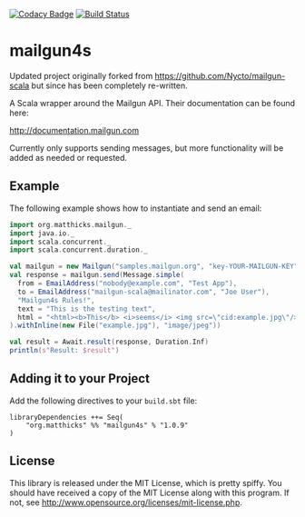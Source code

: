 [![Codacy Badge](https://api.codacy.com/project/badge/Grade/be6b2c52582c469ca0092cde7893b909)](https://www.codacy.com/app/matthicks/mailgun4s?utm_source=github.com&utm_medium=referral&utm_content=outr/mailgun4s&utm_campaign=badger)
[![Build Status](https://secure.travis-ci.org/outr/mailgun4s.png?branch=master)](http://travis-ci.org/outr/mailgun4s)

mailgun4s 
============

Updated project originally forked from https://github.com/Nycto/mailgun-scala but since has been completely re-written.

A Scala wrapper around the Mailgun API. Their documentation can
be found here:

http://documentation.mailgun.com

Currently only supports sending messages, but more functionality will be added as needed or requested.

Example
-------

The following example shows how to instantiate and send an email:

```scala
import org.matthicks.mailgun._
import java.io._
import scala.concurrent._
import scala.concurrent.duration._

val mailgun = new Mailgun("samples.mailgun.org", "key-YOUR-MAILGUN-KEY")
val response = mailgun.send(Message.simple(
  from = EmailAddress("nobody@example.com", "Test App"),
  to = EmailAddress("mailgun-scala@mailinator.com", "Joe User"),
  "Mailgun4s Rules!",
  text = "This is the testing text",
  html = "<html><b>This</b> <i>seems</i> <img src=\"cid:example.jpg\"/> to <h1>work!</h1></html>"
).withInline(new File("example.jpg"), "image/jpeg"))

val result = Await.result(response, Duration.Inf)
println(s"Result: $result")
```

Adding it to your Project
-------------------------

Add the following directives to your `build.sbt` file:

```
libraryDependencies ++= Seq(
    "org.matthicks" %% "mailgun4s" % "1.0.9"
)
```

License
-------

This library is released under the MIT License, which is pretty spiffy. You
should have received a copy of the MIT License along with this program. If not,
see <http://www.opensource.org/licenses/mit-license.php>.
